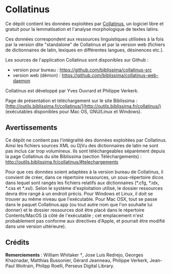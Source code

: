 # Collatinus

Ce dépôt contient les données exploitées par [Collatinus](http://outils.biblissima.fr/collatinus/), un logiciel libre et gratuit pour la lemmatisation et l'analyse morphologique de textes latins. 

Ces données correspondent aux ressources linguistiques utilisées à la fois par la version dite "standalone" de Collatinus et par la version web (fichiers de dictionnaires de latin, lexiques en différentes langues, désinences etc.).

Les sources de l'application Collatinus sont disponibles sur Github : 
- version pour bureau : https://github.com/biblissima/collatinus-src
- version web (démon) : https://github.com/biblissima/collatinus-web-daemon

Collatinus est développé par Yves Ouvrard et Philippe Verkerk.

Page de présentation et téléchargement sur le site Biblissima : [http://outils.biblissima.fr/collatinus/](http://outils.biblissima.fr/collatinus/) (exécutables disponibles pour Mac OS, GNU/Linux et Windows).

## Avertissements

Ce dépôt ne contient pas l'intégralité des données exploitées par Collatinus. Ainsi les fichiers sources XML ou DjVu des dictionnaires de latin ne sont pas inclus car trop volumineux. Ils sont téléchargeables séparément depuis la page Collatinus du site Biblissima (section Téléchargements) : http://outils.biblissima.fr/collatinus/#telechargements

Pour que ces données soient adaptées à la version bureau de Collatinus, il convient de créer, dans ce répertoire ressources, un sous-répertoire dicos dans lequel sont rangés les fichiers relatifs aux dictionnaires (*.cfg, *.idx, *.css et *.xsl). Selon le système d'exploitation utilisé, le dossier ressources devra être rangé à un endroit précis. Pour Windows et Linux, il doit se trouver au même niveau que l'exécutable. Pour Mac OSX, tout se passe dans le paquet Collatinus.app (ou tout autre nom que l'on souhaite lui donner) et le dossier ressources doit être placé dans le répertoire Contents/MacOS (à côté de l'exécutable ; cet emplacement n'est probablement pas conforme aux directives d'Apple, et pourrait être modifié dans une version ultérieure).

## Crédits

**Remerciements** : William Whitaker †, Jose Luis Redrejo, Georges Khaznadar, Matthias Bussonier, Gérard Jeanneau, Philippe Verkerk, Jean-Paul Woitrain, Philipp Roelli, Perseus Digital Library.
